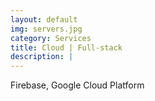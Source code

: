 ```yaml
---
layout: default
img: servers.jpg
category: Services
title: Cloud | Full-stack
description: |
---
```

  Firebase, Google Cloud Platform

